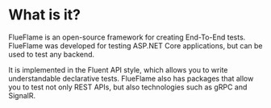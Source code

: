 # What is it?

FlueFlame is an open-source framework for creating End-To-End tests. FlueFlame was developed for testing ASP.NET Core applications, but can be used to test any backend.

It is implemented in the Fluent API style, which allows you to write understandable declarative tests. FlueFlame also has packages that allow you to test not only REST APIs, but also technologies such as gRPC and SignalR.